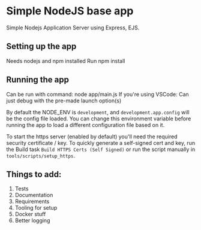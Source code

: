 # Simple NodeJS base app

Simple Nodejs Application Server using Express, EJS.

## Setting up the app

Needs nodejs and npm installed
Run npm install

## Running the app

Can be run with command: node app/main.js
If you're using VSCode: Can just debug with the pre-made launch option(s)

By default the NODE_ENV is `development`, and `development.app.config` will be the config file loaded.
You can change this environment variable before running the app to load a different configuration file based on it. 

To start the https server (enabled by default) you'll need the required security certificate / key. To quickly generate a self-signed cert and key, run the Build task `Build HTTPS Certs (Self Signed)` or run the script manually in `tools/scripts/setup_https`.

## Things to add:

1. Tests
2. Documentation
3. Requirements
4. Tooling for setup
5. Docker stuff
6. Better logging